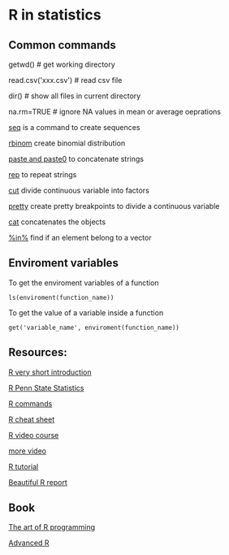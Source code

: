 # R in statistics
## Common commands 
getwd() # get working directory

read.csv('xxx.csv') # read csv file

dir() # show all files in current directory

na.rm=TRUE # ignore NA values in mean or average oeprations

[seq](https://www.rdocumentation.org/packages/base/versions/3.6.1/topics/seq) is a command to create sequences 

[rbinom](https://www.rdocumentation.org/packages/base/versions/3.6.1/topics/seq) create binomial distribution

[paste and paste0](https://www.r-bloggers.com/difference-between-paste-and-paste0/) to concatenate strings

[rep](https://www.rdocumentation.org/packages/base/versions/3.6.1/topics/rep) to repeat strings

[cut](https://www.rdocumentation.org/packages/base/versions/3.6.1/topics/cut) divide continuous variable into factors

[pretty](https://www.rdocumentation.org/packages/base/versions/3.6.1/topics/pretty) create pretty breakpoints to divide a continuous variable

[cat](https://www.math.ucla.edu/~anderson/rw1001/library/base/html/cat.html) concatenates the objects

[%in%](http://www.datasciencemadesimple.com/in-operator-in-r/) find if an element belong to a vector

## Enviroment variables
To get the enviroment variables of a function
```
ls(enviroment(function_name))
```
To get the value of a variable inside a function
```
get('variable_name', enviroment(function_name))
```

## Resources:

[R very short introduction](https://cran.r-project.org/doc/contrib/Torfs+Brauer-Short-R-Intro.pdf)

[R Penn State Statistics](https://newonlinecourses.science.psu.edu/stat484/node/204/)

[R commands](https://d396qusza40orc.cloudfront.net/statistics/lab_resources/RCommands.html)

[R cheat sheet](https://cran.r-project.org/doc/contrib/Short-refcard.pdf)

[R video course](https://www.pluralsight.com/courses/r-programming-fundamentals)

[more video](https://www.youtube.com/playlist?list=PLcgz5kNZFCkzSyBG3H-rUaPHoBXgijHfC)

[R tutorial](https://www.tutorialspoint.com/r/index.htm)

[Beautiful R report](http://swcarpentry.github.io/r-novice-gapminder/)


## Book
[The art of R programming](http://diytranscriptomics.com/Reading/files/The%20Art%20of%20R%20Programming.pdf)

[Advanced R](https://englianhu.files.wordpress.com/2016/05/advanced-r.pdf)

